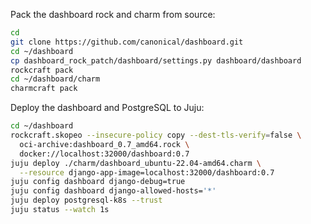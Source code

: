 Pack the dashboard rock and charm from source:

```sh { name=dashboard-pack }
cd
git clone https://github.com/canonical/dashboard.git
cd ~/dashboard
cp dashboard_rock_patch/dashboard/settings.py dashboard/dashboard
rockcraft pack
cd ~/dashboard/charm
charmcraft pack
```

Deploy the dashboard and PostgreSQL to Juju:

```sh { name=dashboard-deploy }
cd ~/dashboard
rockcraft.skopeo --insecure-policy copy --dest-tls-verify=false \
  oci-archive:dashboard_0.7_amd64.rock \
  docker://localhost:32000/dashboard:0.7
juju deploy ./charm/dashboard_ubuntu-22.04-amd64.charm \
  --resource django-app-image=localhost:32000/dashboard:0.7
juju config dashboard django-debug=true
juju config dashboard django-allowed-hosts='*'
juju deploy postgresql-k8s --trust
juju status --watch 1s
```
